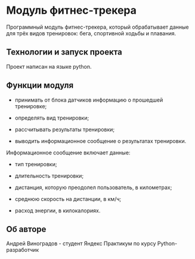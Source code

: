 # Модуль фитнес-трекера

Программный модуль фитнес-трекера, который обрабатывает данные для трёх видов тренировок: бега, спортивной ходьбы и плавания. 

## Технологии и запуск проекта

Проект написан на языке python.

## Функции модуля
- принимать от блока датчиков информацию о прошедшей тренировке;

- определять вид тренировки;

- рассчитывать результаты тренировки;

- выводить информационное сообщение о результатах тренировки.

Информационное сообщение включает данные:
- тип тренировки;

- длительность тренировки;

- дистанция, которую преодолел пользователь, в километрах;

- среднюю скорость на дистанции, в км/ч;

- расход энергии, в килокалориях.

## Об авторе
Андрей Виноградов - студент Яндекс Практикум
по курсу Python-разработчик
